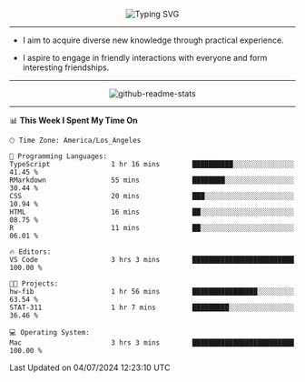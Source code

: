 <p align="center">
  <img src="https://readme-typing-svg.demolab.com?font=Fira+Code&weight=500&size=32&duration=2500&pause=1600&center=true&vCenter=true&random=false&width=1024&height=64&lines=Hi+there+%F0%9F%91%8B;I'm+delighted+you+could+make+it+here+%F0%9F%8E%89;I'm+Harry%2C+a+college+student+still+finding+my+way" alt="Typing SVG" />
</p>


---


- I aim to acquire diverse new knowledge through practical experience.

- I aspire to engage in friendly interactions with everyone and form interesting friendships.


---


<p align="center">
  <img src="https://github-readme-stats.vercel.app/api?username=Harry-Jing&show_icons=true" alt="github-readme-stats"/>
</p>


---

<!--START_SECTION:waka-->
📊 **This Week I Spent My Time On** 

```text
🕑︎ Time Zone: America/Los_Angeles

💬 Programming Languages: 
TypeScript               1 hr 16 mins        ██████████░░░░░░░░░░░░░░░   41.45 % 
RMarkdown                55 mins             ████████░░░░░░░░░░░░░░░░░   30.44 % 
CSS                      20 mins             ███░░░░░░░░░░░░░░░░░░░░░░   10.94 % 
HTML                     16 mins             ██░░░░░░░░░░░░░░░░░░░░░░░   08.75 % 
R                        11 mins             ██░░░░░░░░░░░░░░░░░░░░░░░   06.01 % 

🔥 Editors: 
VS Code                  3 hrs 3 mins        █████████████████████████   100.00 % 

🐱‍💻 Projects: 
hw-fib                   1 hr 56 mins        ████████████████░░░░░░░░░   63.54 % 
STAT-311                 1 hr 7 mins         █████████░░░░░░░░░░░░░░░░   36.46 % 

💻 Operating System: 
Mac                      3 hrs 3 mins        █████████████████████████   100.00 % 
```


 Last Updated on 04/07/2024 12:23:10 UTC
<!--END_SECTION:waka-->
